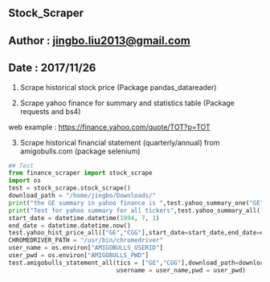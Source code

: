 ## Stock_Scraper
## Author : jingbo.liu2013@gmail.com
## Date : 2017/11/26
1. Scrape historical stock price (Package  pandas_datareader)
    
2. Scrape yahoo finance for summary and statistics table (Package requests and bs4)

web example : https://finance.yahoo.com/quote/TOT?p=TOT
  
3. Scrape historical financial statement (quarterly/annual) from amigobulls.com
   (package selenium)

``` python
## Test 
from finance_scraper import stock_scrape
import os
test = stock_scrape.stock_scrape()
download_path = "/home/jingbo/Downloads/"
print("the GE summary in yahoo finance is ",test.yahoo_summary_one("GE")) ## Test for yahoo_summary
print("Test for yahoo summary for all tickers",test.yahoo_summary_all(["TOT", "GE"]))
start_date = datetime.datetime(1994, 7, 1)
end_date = datetime.datetime.now()
test.yahoo_hist_price_all(["GE","CGG"],start_date=start_date,end_date=end_date,folder=download_path)
CHROMEDRIVER_PATH = "/usr/bin/chromedriver"
user_name = os.environ["AMIGOBULLS_USERID"]
user_pwd = os.environ["AMIGOBULLS_PWD"]
test.amigobulls_statement_all(tics = ["GE","CGG"],download_path=download_path,chromedriver_path=CHROMEDRIVER_PATH,
                              username = user_name,pwd = user_pwd)
```                              
